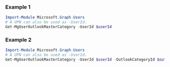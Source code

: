 ### Example 1
```powershell
Import-Module Microsoft.Graph.Users
# A UPN can also be used as -UserId.
Get-MgUserOutlookMasterCategory -UserId $userId
```
### Example 2
```powershell
Import-Module Microsoft.Graph.Users
# A UPN can also be used as -UserId.
Get-MgUserOutlookMasterCategory -UserId $userId -OutlookCategoryId $outlookCategoryId
```
